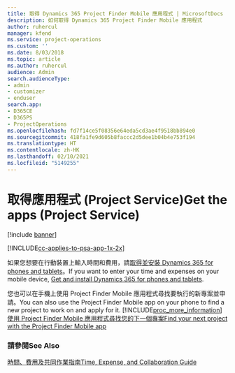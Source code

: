 ```yaml
---
title: 取得 Dynamics 365 Project Finder Mobile 應用程式 | MicrosoftDocs
description: 如何取得 Dynamics 365 Project Finder Mobile 應用程式
author: ruhercul
manager: kfend
ms.service: project-operations
ms.custom: ''
ms.date: 8/03/2018
ms.topic: article
ms.author: ruhercul
audience: Admin
search.audienceType:
- admin
- customizer
- enduser
search.app:
- D365CE
- D365PS
- ProjectOperations
ms.openlocfilehash: fd7f14ce5f08356e64eda5cd3ae4f9518bb894e0
ms.sourcegitcommit: 418fa1fe9d605b8faccc2d5dee1b04b4e753f194
ms.translationtype: HT
ms.contentlocale: zh-HK
ms.lasthandoff: 02/10/2021
ms.locfileid: "5149255"
---
```

# <a name="get-the-apps-project-service"></a><span data-ttu-id="4dc04-103">取得應用程式 (Project Service)</span><span class="sxs-lookup"><span data-stu-id="4dc04-103">Get the apps (Project Service)</span></span>

[!include [banner](../includes/psa-now-project-operations.md)]

[!INCLUDE[cc-applies-to-psa-app-1x-2x](../includes/cc-applies-to-psa-app-1x-2x.md)]

<span data-ttu-id="4dc04-104">如果您想要在行動裝置上輸入時間和費用，請[取得並安裝 Dynamics 365 for phones and tablets](https://docs.microsoft.com/dynamics365/mobile-app/dynamics-365-phones-tablets-users-guide)。</span><span class="sxs-lookup"><span data-stu-id="4dc04-104">If you want to enter your time and expenses on your mobile device, [Get and install Dynamics 365 for phones and tablets](https://docs.microsoft.com/dynamics365/mobile-app/dynamics-365-phones-tablets-users-guide).</span></span>  
  
 <span data-ttu-id="4dc04-105">您也可以在手機上使用 Project Finder Mobile 應用程式尋找要執行的新專案並申請。</span><span class="sxs-lookup"><span data-stu-id="4dc04-105">You can also use the Project Finder Mobile app on your phone to find a new project to work on and apply for it.</span></span> [!INCLUDE[proc_more_information](../includes/proc-more-information.md)]<span data-ttu-id="4dc04-106">[使用 Project Finder Mobile 應用程式尋找您的下一個專案](../psa/find-next-project-finder-mobile-app.md)</span><span class="sxs-lookup"><span data-stu-id="4dc04-106">[Find your next project with the Project Finder Mobile app](../psa/find-next-project-finder-mobile-app.md)</span></span> 
  
### <a name="see-also"></a><span data-ttu-id="4dc04-107">請參閱</span><span class="sxs-lookup"><span data-stu-id="4dc04-107">See Also</span></span>  
 [<span data-ttu-id="4dc04-108">時間、費用及共同作業指南</span><span class="sxs-lookup"><span data-stu-id="4dc04-108">Time, Expense, and Collaboration Guide</span></span>](../psa/time-expense-collaboration-guide.md)
